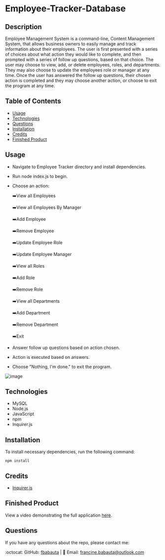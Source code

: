 # Employee-Tracker-Database

## Description

Employee Management System is a command-line, Content Management System, that allows business owners to easily manage and track information about their employees. The user is first presented with a series of choices about what action they would like to complete, and then prompted with a series of follow up questions, based on that choice. The user may choose to view, add, or delete employees, roles, and departments. They may also choose to update the employees role or manager at any time. Once the user has answered the follow up questions, their chosen action is completed and they may choose another action, or choose to exit the program at any time.

## Table of Contents
* [Usage](#usage)
* [Technologies](#technologies)
* [Questions](#questions)
* [Installation](#Installation)
* [Credits](#Credits)
* [Finished Product](#finished-product)

## Usage
* Navigate to Employee Tracker directory and install dependencies.
* Run node index.js to begin.
* Choose an action:
    
    :arrow_right:View all Employees
    
    :arrow_right:View all Employees By Manager
    
    :arrow_right:Add Employee
    
    :arrow_right:Remove Employee
    
    :arrow_right:Update Employee Role
    
    :arrow_right:Update Employee Manager
    
    :arrow_right:View all Roles
    
    :arrow_right:Add Role
    
    :arrow_right:Remove Role
    
    :arrow_right:View all Departments
    
    :arrow_right:Add Department
    
    :arrow_right:Remove Department
    
    :arrow_right:Exit
    
* Answer follow up questions based on action chosen.
* Action is executed based on answers.
* Choose "Nothing, I'm done." to exit the program.

![image](https://user-images.githubusercontent.com/70370805/102792480-6a566b00-435d-11eb-9ce0-50bb7f185718.png)

## Technologies
* MySQL
* Node.js
* JavaScript
* npm
* Inquirer.js

## Installation
To install necessary dependencies, run the following command: 
``` 
npm install 
``` 

## Credits
* [Inquirer.js](https://www.npmjs.com/package/inquirer)

## Finished Product
View a video demonstrating the full application [here](https://drive.google.com/file/d/1RCQwB0Y5WyzEnkfEUS8lV4NFW_-LjdNg/view). 


## Questions 
If you have any questions about the repo, please contact me:

:octocat: GitHub: [fbabauta](https://github.com/fbabauta) | :email: Email: francine.babauta@outlook.com



